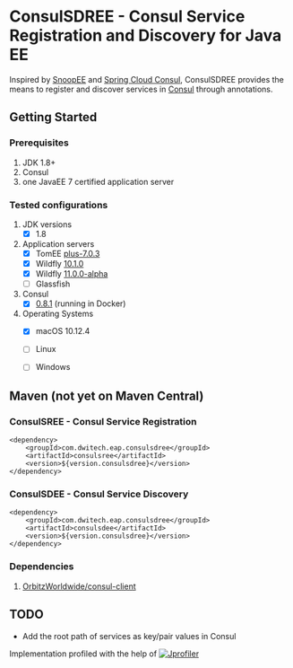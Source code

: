 # ConsulSDREE - Consul Service Registration and Discovery for Java EE

Inspired by [SnoopEE](https://github.com/ivargrimstad/snoopee/tree/master/snoopee-discovery) and [Spring Cloud Consul](https://cloud.spring.io/spring-cloud-consul/), ConsulSDREE provides the means to register and discover services in [Consul](https://www.consul.io) through annotations.

## Getting Started
### Prerequisites
1. JDK 1.8+
2. Consul
3. one JavaEE 7 certified application server 

### Tested configurations
1. JDK versions
	* [x] 1.8
2. Application servers
	* [x] TomEE [plus-7.0.3]()
	* [x] Wildfly [10.1.0]()
	* [x] Wildfly [11.0.0-alpha]()
	* [ ] Glassfish
3. Consul
	* [x] [0.8.1](https://releases.hashicorp.com/consul/0.8.1/consul_0.8.1_darwin_amd64.zip?_ga=1.102088257.1172276436.1490132183) (running in Docker)
4. Operating Systems
	* [x] macOS 10.12.4
	* [ ] Linux
	* [ ] Windows


## Maven (not yet on Maven Central)
### ConsulSREE - Consul Service Registration

```
<dependency>
    <groupId>com.dwitech.eap.consulsdree</groupId>
    <artifactId>consulsree</artifactId>
    <version>${version.consulsdree}</version>
</dependency>
```

### ConsulSDEE - Consul Service Discovery

```
<dependency>
    <groupId>com.dwitech.eap.consulsdree</groupId>
    <artifactId>consulsdee</artifactId>
    <version>${version.consulsdree}</version>
</dependency>
```

### Dependencies
1. [OrbitzWorldwide/consul-client](https://github.com/OrbitzWorldwide/consul-client)


## TODO

- Add the root path of services as key/pair values in Consul

Implementation profiled with the help of [![Jprofiler](https://www.ej-technologies.com/images/product_banners/jprofiler_large.png)](https://www.ej-technologies.com/products/jprofiler/overview.html)

